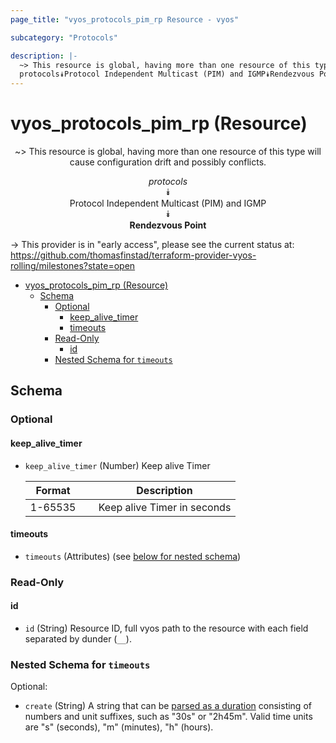 ```yaml
---
page_title: "vyos_protocols_pim_rp Resource - vyos"

subcategory: "Protocols"

description: |-
  ~> This resource is global, having more than one resource of this type will cause configuration drift and possibly conflicts.
  protocols⯯Protocol Independent Multicast (PIM) and IGMP⯯Rendezvous Point
---
```


# vyos_protocols_pim_rp (Resource)
<center>

~> This resource is global, having more than one resource of this type will cause configuration drift and possibly conflicts.

*protocols*  
⯯  
Protocol Independent Multicast (PIM) and IGMP  
⯯  
**Rendezvous Point**


</center>

-> This provider is in "early access", please see the current status at: https://github.com/thomasfinstad/terraform-provider-vyos-rolling/milestones?state=open

<!--TOC-->

- [vyos_protocols_pim_rp (Resource)](#vyos_protocols_pim_rp-resource)
  - [Schema](#schema)
    - [Optional](#optional)
      - [keep_alive_timer](#keep_alive_timer)
      - [timeouts](#timeouts)
    - [Read-Only](#read-only)
      - [id](#id)
    - [Nested Schema for `timeouts`](#nested-schema-for-timeouts)

<!--TOC-->

<!-- schema generated by tfplugindocs -->
## Schema

### Optional

#### keep_alive_timer
- `keep_alive_timer` (Number) Keep alive Timer

    |  Format   &emsp;|  Description                  |
    |-----------|-------------------------------|
    |  1-65535  &emsp;|  Keep alive Timer in seconds  |
#### timeouts
- `timeouts` (Attributes) (see [below for nested schema](#nestedatt--timeouts))

### Read-Only

#### id
- `id` (String) Resource ID, full vyos path to the resource with each field separated by dunder (`__`).

<a id="nestedatt--timeouts"></a>
### Nested Schema for `timeouts`

Optional:

- `create` (String) A string that can be [parsed as a duration](https://pkg.go.dev/time#ParseDuration) consisting of numbers and unit suffixes, such as &#34;30s&#34; or &#34;2h45m&#34;. Valid time units are &#34;s&#34; (seconds), &#34;m&#34; (minutes), &#34;h&#34; (hours).
